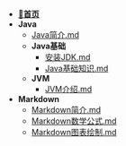 - [📖**首页**](/README)
- **Java**
    - [Java简介.md](/Java/README.md)
    - **Java基础**
        - [安装JDK.md](/Java/Java基础/安装JDK.md)
        - [Java基础知识.md](/Java/Java基础/Java基础知识.md)
    - **JVM**
        - [JVM介绍.md](/Java/JVM/JVM介绍.md)
- **Markdown**
    - [Markdown简介.md](/Markdown/README.md)
    - [Markdown数学公式.md](/Markdown/Markdown数学公式.md)
    - [Markdown图表绘制.md](/Markdown/Markdown图表绘制.md)